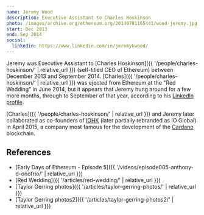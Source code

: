 ```yaml
---
name: Jeremy Wood
description: Executive Assistant to Charles Hoskinson
photo: /images/archive.org/ethereum.org/20140701165441/wood-jeremy.jpg
start: Dec 2013
end: Sep 2014
social:
  linkedin: https://www.linkedin.com/in/jeremykwood/
---
```


Jeremy was Executive Assistant to [Charles Hoskinson]({{ '/people/charles-hoskinson/' | relative_url }}) (self-titled CEO of Ethereum) between December 2013 and September 2014.  [Charles]({{ '/people/charles-hoskinson/' | relative_url }}) was ejected from Ethereum at the "Red Wedding" in June 2014, but it appears that Jeremy hung around for a few more months, through to September of that year, according to his [LinkedIn profile](https://www.linkedin.com/in/jeremykwood/).

[Charles]({{ '/people/charles-hoskinson/' | relative_url }}) and Jeremy later collaborated as co-founders of [IOHK](https://iohk.io/) (later partially rebranded as IO Global) in April 2015, a company most famous for the development of the [Cardano](https://en.wikipedia.org/wiki/Cardano_(blockchain_platform)) blockchain.

## References

- [Early Days of Ethereum - Episode 5]({{ '/videos/episode005-anthony-d-onofrio/' | relative_url }})
- [Red Wedding]({{ '/articles/red-wedding/' | relative_url }})
- [Taylor Gerring photos]({{ '/articles/taylor-gerring-photos/' | relative_url }})
- [Taylor Gerring photos2]({{ '/articles/taylor-gerring-photos2/' | relative_url }})
